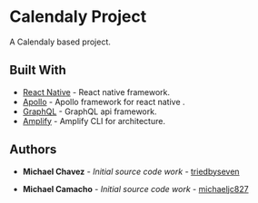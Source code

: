 # Calendaly Project

A Calendaly based project.

## Built With

- [React Native](https://facebook.github.io/react-native/) - React native framework.
- [Apollo](https://www.apollographql.com/docs/) - Apollo framework for react native .
- [GraphQL](https://graphql.org/) - GraphQL api framework.
- [Amplify](https://aws-amplify.github.io/) - Amplify CLI for architecture.

## Authors

- **Michael Chavez** - _Initial source code work_ - [triedbyseven](https://github.com/triedbyseven)

- **Michael Camacho** - _Initial source code work_ - [michaeljc827](https://github.com/michaeljc827)
